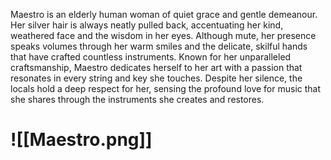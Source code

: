 Maestro is an elderly human woman of quiet grace and gentle demeanour. Her silver hair is always neatly pulled back, accentuating her kind, weathered face and the wisdom in her eyes. Although mute, her presence speaks volumes through her warm smiles and the delicate, skilful hands that have crafted countless instruments. Known for her unparalleled craftsmanship, Maestro dedicates herself to her art with a passion that resonates in every string and key she touches. Despite her silence, the locals hold a deep respect for her, sensing the profound love for music that she shares through the instruments she creates and restores.
# ![[Maestro.png]]